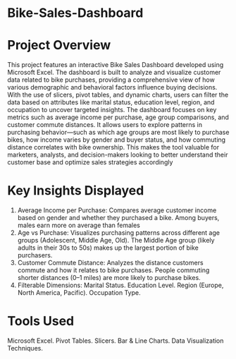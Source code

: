 # Bike-Sales-Dashboard
# Project Overview
This project features an interactive Bike Sales Dashboard developed using Microsoft Excel. The dashboard is built to analyze and visualize customer data related to bike purchases, providing a comprehensive view of how various demographic and behavioral factors influence buying decisions. With the use of slicers, pivot tables, and dynamic charts, users can filter the data based on attributes like marital status, education level, region, and occupation to uncover targeted insights.
The dashboard focuses on key metrics such as average income per purchase, age group comparisons, and customer commute distances. It allows users to explore patterns in purchasing behavior—such as which age groups are most likely to purchase bikes, how income varies by gender and buyer status, and how commuting distance correlates with bike ownership. This makes the tool valuable for marketers, analysts, and decision-makers looking to better understand their customer base and optimize sales strategies accordingly
# Key Insights Displayed
1. Average Income per Purchase: Compares average customer income based on gender and whether they purchased a bike. Among buyers, males earn more on average than females
2. Age vs Purchase: Visualizes purchasing patterns across different age groups (Adolescent, Middle Age, Old). The Middle Age group (likely adults in their 30s to 50s) makes up the largest portion of bike purchasers.
3. Customer Commute Distance: Analyzes the distance customers commute and how it relates to bike purchases. People commuting shorter distances (0–1 miles) are more likely to purchase bikes.
4. Filterable Dimensions:
Marital Status.
Education Level.
Region (Europe, North America, Pacific).
Occupation Type.
# Tools Used
Microsoft Excel.
Pivot Tables.
Slicers.
Bar & Line Charts.
Data Visualization Techniques.
